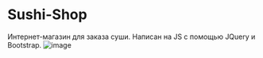 # Sushi-Shop
Интернет-магазин для заказа суши. Написан на JS с помощью JQuery и Bootstrap.
![image](https://user-images.githubusercontent.com/69772348/148554153-23d9a4ef-c698-4a4a-ab28-c87ff375f44c.png)
